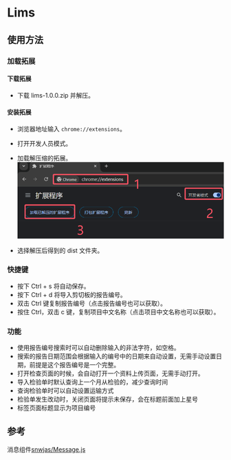 # Lims

## 使用方法

### 加载拓展

#### 下载拓展

- 下载 lims-1.0.0.zip 并解压。

#### 安装拓展

- 浏览器地址输入 `chrome://extensions`。
- 打开开发人员模式。
- 加载解压缩的拓展。
  ![加载拓展](./assets/image.png)

- 选择解压后得到的 dist 文件夹。

### 快捷键

- 按下 Ctrl + s 将自动保存。
- 按下 Ctrl + d 将导入剪切板的报告编号。
- 双击 Ctrl 键复制报告编号（点击报告编号也可以获取）。
- 按住 Ctrl，双击 c 键，复制项目中文名称（点击项目中文名称也可以获取）。

### 功能

- 使用报告编号搜索时可以自动删除输入的非法字符，如空格。
- 搜索的报告日期范围会根据输入的编号中的日期来自动设置，无需手动设置日期，前提是这个报告编号是一个完整。
- 打开检查页面的时候，会自动打开一个资料上传页面，无需手动打开。
- 导入检验单时默认查询上一个月从检验的，减少查询时间
- 查询检验单时可以自动设置运输方式
- 检验单发生改动时，关闭页面将提示未保存，会在标题前面加上星号
- 标签页面标题显示为项目编号

## 参考

消息组件[snwjas/Message.js](https://github.com/snwjas/Message.js)
